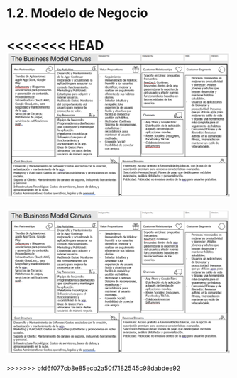 # 1.2. Modelo de Negocio

<<<<<<< HEAD
![Canvas](image.png)
=======
<div align="center" style="margin-top: 20px; margin-bottom: 20px;">
  <img src="image.png" alt="Modelo Canvas">
</div>
>>>>>>> bfd6f077cb8e85ecb2a50f7182545c98dabdee92
